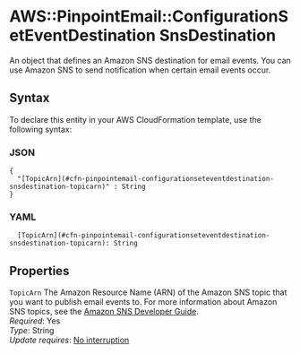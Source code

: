 # AWS::PinpointEmail::ConfigurationSetEventDestination SnsDestination<a name="aws-properties-pinpointemail-configurationseteventdestination-snsdestination"></a>

An object that defines an Amazon SNS destination for email events\. You can use Amazon SNS to send notification when certain email events occur\.

## Syntax<a name="aws-properties-pinpointemail-configurationseteventdestination-snsdestination-syntax"></a>

To declare this entity in your AWS CloudFormation template, use the following syntax:

### JSON<a name="aws-properties-pinpointemail-configurationseteventdestination-snsdestination-syntax.json"></a>

```
{
  "[TopicArn](#cfn-pinpointemail-configurationseteventdestination-snsdestination-topicarn)" : String
}
```

### YAML<a name="aws-properties-pinpointemail-configurationseteventdestination-snsdestination-syntax.yaml"></a>

```
  [TopicArn](#cfn-pinpointemail-configurationseteventdestination-snsdestination-topicarn): String
```

## Properties<a name="aws-properties-pinpointemail-configurationseteventdestination-snsdestination-properties"></a>

`TopicArn` <a name="cfn-pinpointemail-configurationseteventdestination-snsdestination-topicarn"></a>
The Amazon Resource Name \(ARN\) of the Amazon SNS topic that you want to publish email events to\. For more information about Amazon SNS topics, see the [Amazon SNS Developer Guide](https://docs.aws.amazon.com/sns/latest/dg/CreateTopic.html)\.  
_Required_: Yes  
_Type_: String  
_Update requires_: [No interruption](https://docs.aws.amazon.com/AWSCloudFormation/latest/UserGuide/using-cfn-updating-stacks-update-behaviors.html#update-no-interrupt)
